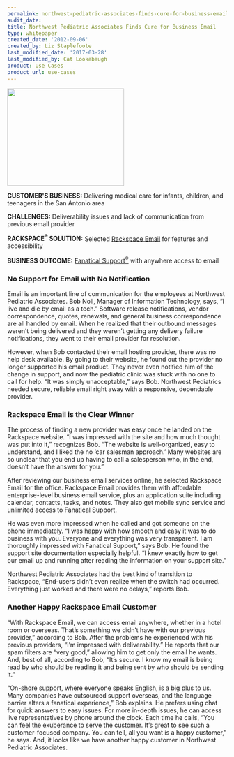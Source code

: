 ```yaml
---
permalink: northwest-pediatric-associates-finds-cure-for-business-email/
audit_date:
title: Northwest Pediatric Associates Finds Cure for Business Email
type: whitepaper
created_date: '2012-09-06'
created_by: Liz Staplefoote
last_modified_date: '2017-03-28'
last_modified_by: Cat Lookabaugh
product: Use Cases
product_url: use-cases
---
```


<a href="https://www.nwpedi.com/">
   <img src="{% asset_path use-cases/northwest-pediatric-associates-finds-cure-for-business-email/NWPediatrics.png %}" width="268" height="223" />
</a>

**CUSTOMER'S BUSINESS:** Delivering medical care for infants, children,
and teenagers in the San Antonio area

**CHALLENGES:** Deliverability issues and lack of communication from
previous email provider

**RACKSPACE<sup>&reg;</sup> SOLUTION:** Selected [Rackspace
Email](http://www.rackspace.com/apps/email_hosting/rackspace_email) for
features and accessibility

**BUSINESS OUTCOME:** [Fanatical
Support<sup>&reg;</sup>](http://www.rackspace.com/whyrackspace/support/) with
anywhere access to email

### No Support for Email with No Notification

Email is an important line of communication for the employees at
Northwest Pediatric Associates. Bob Noll, Manager of Information
Technology, says, “I live and die by email as a tech.” Software release
notifications, vendor correspondence, quotes, renewals, and general
business correspondence are all handled by email. When he realized that
their outbound messages weren’t being delivered and they weren’t getting
any delivery failure notifications, they went to their email provider
for resolution.

However, when Bob contacted their email hosting provider, there was no
help desk available. By going to their website, he found out the
provider no longer supported his email product. They never even notified
him of the change in support, and now the pediatric clinic was stuck
with no one to call for help. “It was simply unacceptable,” says Bob.
Northwest Pediatrics needed secure, reliable email right away with a
responsive, dependable provider.

### Rackspace Email is the Clear Winner

The process of finding a new provider was easy once he landed on the
Rackspace website. “I was impressed with the site and how much thought
was put into it,” recognizes Bob. “The website is well-organized, easy
to understand, and I liked the no ‘car salesman approach.’ Many websites
are so unclear that you end up having to call a salesperson who, in the
end, doesn’t have the answer for you.”

After reviewing our business email services online, he selected
Rackspace Email for the office. Rackspace Email provides them with
affordable enterprise-level business email service, plus an application
suite including calendar, contacts, tasks, and notes. They also get
mobile sync service and unlimited access to Fanatical Support.

He was even more impressed when he called and got someone on the phone
immediately. “I was happy with how smooth and easy it was to do business
with you. Everyone and everything was very transparent. I am thoroughly
impressed with Fanatical Support,” says Bob. He found the support site
documentation especially helpful. “I knew exactly how to get our email
up and running after reading the information on your support site.”

Northwest Pediatric Associates had the best kind of transition to
Rackspace, “End-users didn’t even realize when the switch had occurred.
Everything just worked and there were no delays,” reports Bob.

### Another Happy Rackspace Email Customer

“With Rackspace Email, we can access email anywhere, whether in a hotel
room or overseas. That’s something we didn’t have with our previous
provider,” according to Bob. After the problems he experienced with his
previous providers, “I’m impressed with deliverability.” He reports that
our spam filters are “very good,” allowing him to get only the email he
wants. And, best of all, according to Bob, “It’s secure. I know my email
is being read by who should be reading it and being sent by who should
be sending it.”

“On-shore support, where everyone speaks English, is a big plus to us.
Many companies have outsourced support overseas, and the language
barrier alters a fanatical experience,” Bob explains. He prefers using
chat for quick answers to easy issues. For more in-depth issues, he can
access live representatives by phone around the clock. Each time he
calls, “You can feel the exuberance to serve the customer. It’s great to
see such a customer-focused company. You can tell, all you want is a
happy customer,” he says. And, it looks like we have another happy
customer in Northwest Pediatric Associates.
